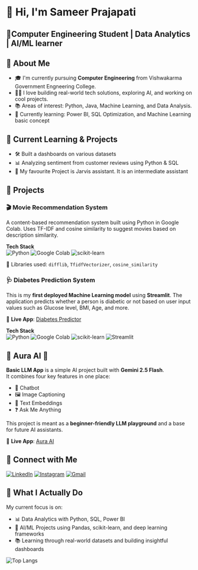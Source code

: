 # 👋 Hi, I'm Sameer Prajapati
## 🚀Computer Engineering Student | Data Analytics | AI/ML learner

## 🧠 About Me

- 🎓 I'm currently pursuing **Computer Engineering** from Vishwakarma Government Engneering College.
- 🧑‍💻 I love building real-world tech solutions, exploring AI, and working on cool projects.
- 📚 Areas of interest: Python, Java, Machine Learning, and Data Analysis.
- 🎯 Currently learning: Power BI, SQL Optimization, and Machine Learning basic concept

## 📘 Current Learning & Projects

- 🛠️ Built a dashboards on various datasets
- 📊 Analyzing sentiment from customer reviews using Python & SQL
- 🧠 My favourite Project is Jarvis assistant. It is an intermediate assistant

## 🚀 Projects

### 🎬 Movie Recommendation System

A content-based recommendation system built using Python in Google Colab. Uses TF-IDF and cosine similarity to suggest movies based on description similarity.

**Tech Stack**  
![Python](https://img.shields.io/badge/Python-3.10-blue?logo=python&logoColor=white)
![Google Colab](https://img.shields.io/badge/Google%20Colab-Notebook-yellow?logo=googlecolab&logoColor=white)
![scikit-learn](https://img.shields.io/badge/scikit--learn-ML-orange?logo=scikitlearn&logoColor=white)
  
🧠 Libraries used: `difflib`, `TfidfVectorizer`, `cosine_similarity`  

### 🩺 Diabetes Prediction System

This is my **first deployed Machine Learning model** using **Streamlit**. The application predicts whether a person is diabetic or not based on user input values such as Glucose level, BMI, Age, and more.

🔗 **Live App**: [Diabetes Predictor](https://predict-diabetes-risk.streamlit.app/)

**Tech Stack**  
![Python](https://img.shields.io/badge/Python-3.10-blue?logo=python&logoColor=white)
![Google Colab](https://img.shields.io/badge/Google%20Colab-Notebook-yellow?logo=googlecolab&logoColor=white)
![scikit-learn](https://img.shields.io/badge/scikit--learn-ML-orange?logo=scikitlearn&logoColor=white)
![Streamlit](https://img.shields.io/badge/Streamlit-App-ff4b4b?logo=streamlit&logoColor=white)

## 🔮 Aura AI 🤖

**Basic LLM App** is a simple AI project built with **Gemini 2.5 Flash**.  
It combines four key features in one place:  
- 💬 Chatbot  
- 🖼️ Image Captioning  
- 🔎 Text Embeddings  
- ❓ Ask Me Anything  

This project is meant as a **beginner-friendly LLM playground** and a base for future AI assistants.

🔗 **Live App**: [Aura AI](https://aura-assist.streamlit.app/)


## 🔗 Connect with Me

[![LinkedIn](https://img.shields.io/badge/LinkedIn-0077B5?style=flat&logo=linkedin&logoColor=white)](https://www.linkedin.com/in/sameer-prajapati-944ab928b?utm_source=share&utm_campaign=share_via&utm_content=profile&utm_medium=android_app)
[![Instagram](https://img.shields.io/badge/Instagram-E4405F?style=flat&logo=instagram&logoColor=white)](https://www.instagram.com/sameer_.0904)
[![Gmail](https://img.shields.io/badge/Gmail-D14836?style=flat&logo=gmail&logoColor=white)](mailto:sameerprajapati0904@gmail.com)

## 💼 What I Actually Do

My current focus is on:

- 📊 Data Analytics with Python, SQL, Power BI
- 🤖 AI/ML Projects using Pandas, scikit-learn, and deep learning frameworks
- 📚 Learning through real-world datasets and building insightful dashboards

![Top Langs](https://github-readme-stats.vercel.app/api/top-langs/?username=Sameer-0904&layout=compact&theme=dark)


